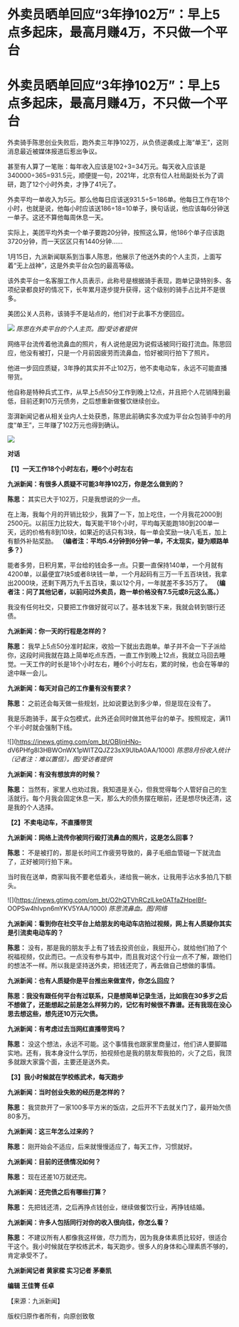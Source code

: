 # 外卖员晒单回应“3年挣102万”：早上5点多起床，最高月赚4万，不只做一个平台

# 外卖员晒单回应“3年挣102万”：早上5点多起床，最高月赚4万，不只做一个平台

外卖骑手陈思创业失败后，跑外卖三年挣102万，从负债逆袭成上海“单王”，这则消息最近被媒体报道后惹出争议。

甚至有人算了一笔账：每年收入应该是102÷3=34万元。每天收入应该是340000÷365=931.5元，顺便提一句，2021年，北京有位人社局副处长为了调研，跑了12个小时外卖，才挣了41元了。

外卖平均一单收入为5元。那么他每日应该送931.5÷5=186单。他每日工作在18个小时，也就是说，他每小时应该送186÷18=10单子，换句话说，他应该每6分钟送一单子。这还不算他每周休息一天。

实际上，美团平均外卖一个单子要跑20分钟，按照这么算，他186个单子应该跑3720分钟，而一天区区只有1440分钟……

1月15日，九派新闻联系到当事人陈思，他展示了他送外卖的个人主页，上面写着“无上战神”，这是外卖平台众包的最高等级。

该外卖平台一名客服工作人员表示，此称号是根据骑手表现，跑单记录特别多、各项纪录都良好的情况下，长年累月逐步提升获得，这个级别的骑手占比并不是很多。

美团公关人员称，该骑手不是站点的，他们对于此事不方便回应。

![](https://inews.gtimg.com/om_bt/O2InZ9bDKKW9v9zkBL1uMAgNd_mUhko6i3-1BN_GS60g4AA/1000)
_陈思在外卖平台的个人主页。图/受访者提供_

网络平台流传着他流鼻血的照片，有人说他是因为说假话被同行殴打流血。陈思回应，他没有被打，只是一个月前因疲劳而流鼻血，恰好被同行拍下了照片。

他进一步回应质疑，3年挣的其实并不止102万，他不卖电动车，永远不可能直播带货。

他自称是特种兵式工作，从早上5点50分工作到晚上12点，并且把个人花销降到最低，目前还剩10万元债务，之后想重新做餐饮继续创业。

澎湃新闻记者从相关业内人士处获悉，陈思此前确实多次成为平台众包骑手中的月度“单王”，三年赚了102万元也得到确认。

![](https://inews.gtimg.com/om_bt/OTVJyzg0sAzvOoywILymqgaScpbP8tXF2WgAwoLsioTZAAA/1000)

**对话**

**【1】一天工作18个小时左右，睡6个小时左右**

**九派新闻：有很多人质疑不可能3年挣102万，你是怎么做到的？**

**陈思：** 其实已大于102万，只是我想说的少一点。

在上海，我每个月的开销比较少，我算了一下，加上吃住，一个月我花2000到2500元。以前压力比较大，每天能干18个小时，平均每天能跑180到200单一天，远的价格有8到10块，如果近的话只有3块，每一单会奖励一块八毛五，加上有额外补贴奖励。
**（编者注：平均5.4分钟到6分钟一单，不太现实，疑为顺路单多？）**

能者多劳，日积月累，平台给的钱会多一点。只要一直保持140单，一个月就有4200单，以最便宜7块5或者8块钱一单，一个月起码有三万一千五百块钱，我拿出2000块，还剩下两万九千五百块，乘以12个月，一年就差不多35万了。
**（编者注：问了其他记者，以前问过外卖员，跑一单价格没有7.5元或8元这么高。）**

我没有任何社交，只要把工作做好就可以了。基本钱发下来，我就会转到银行还债。

**九派新闻：你一天的行程是怎样的？**

**陈思：**
我早上5点50分准时起床，收拾一下就出去跑单。单子并不会一下子派给你，这段时间我就在路上简单吃点东西，一直工作到晚上12点，我就立马回去睡觉。一天工作的时长是18个小时左右，睡6个小时左右，累的时候，也会在等单的途中眯一会儿。

**九派新闻：每天对自己的工作量有没有要求？**

**陈思：** 之前还会每天做一些规划，比如说要达到多少单，但是现在没有了。

我是乐跑骑手，属于众包模式，此外还会同时做其他平台的单子。按照规定，满11个半小时就会强制下线。

![](https://inews.gtimg.com/om_bt/OBIjnHNo-
dV6PHfg8l3HBWOnWX1pWITZQJZ23sX9UlbA0AA/1000) _陈思8月份收入统计（记者注：难以置信）。图/受访者提供_

**九派新闻：有没有想放弃的时候？**

**陈思：**
当然有，家里人也劝过我，我知道是关心，但我觉得每个人管好自己的生活就行。每个月我会固定休息一天，那么大的债务摆在眼前，还是想尽快还清，这是我的个人选择。

**【2】不卖电动车，不直播带货**

**九派新闻：网络上流传你被同行殴打流鼻血的照片，这是怎么回事？**

**陈思：** 不是被打的，那是长时间工作疲劳导致的，鼻子毛细血管碰一下就流血了，正好被同行拍下来。

当时我在送单，商家叫我不要老低着头，递给我一碗水，让我用手沾水多拍几下额头。

![](https://inews.gtimg.com/om_bt/O2hQTVhRCzlLke0ATfaZHpeIBf-
OOPSw4hIvpn6mYKV5YAA/1000) _陈思流鼻血。图/网络_

**九派新闻：看到你在社交平台上给朋友的电动车店拍过视频，网上有人质疑你其实是引流卖电动车的？**

**陈思：**
没有，那是我的朋友手上有了钱去投资创业，我挺开心，就给他们拍了个祝福视频，仅此而已。一点没有参与其中，而且我对这个行业一点不了解，跟他们的想法不一样。所以我是坚持送外卖，把钱还完了，再去做自己想做的事情。

**九派新闻：也有人质疑你是平台推出来做宣传，你怎么回应？**

**陈思：我没有跟任何平台有过联系，只是想简单记录生活，比如我在30多岁之后不想做了，还能想起之前是怎么样努力的，记忆有时候很不靠谱。还有我现在没心思去想这些，想先还10万元欠债。**

**九派新闻：有考虑过去当网红直播带货吗？**

**陈思：**
没这个想法，永远不可能。这个事情我也跟家里商量过，他们讲人要脚踏实地。还有，我本身没什么学历，拍视频也是我的朋友帮我拍的，火了之后，我顶多就跟大家露个面，主要还是送外卖。

**【3】我小时候就在学校练武术，每天跑步**

**九派新闻：当时创业失败的经历是怎样的？**

**陈思：** 我贷款开了一家100多平方米的饭店，之后开不下去就关门了，最开始欠债80多万。

**九派新闻：这三年怎么过来的？**

**陈思：** 刚开始会不适应，后来就慢慢适应了，每天工作，习惯就好。

**九派新闻：目前的还债情况如何？**

**陈思：** 现在还差10万就还完。

**九派新闻：还完债之后有哪些打算？**

**陈思：** 先把钱还清，之后再挣点钱创业，继续做餐饮行业，再挣钱结婚。

**九派新闻：许多人包括同行对你的收入很向往，你怎么看？**

**陈思：**
不建议所有人都像我这样做，尽力而为，因为我身体素质比较好，很适合干这个。我小时候就在学校练武术，每天跑步。很多人的身体和心理素质不够的，肯定承受不了。

**九派新闻记者 黄家樑 实习记者 茅秦凯**

**编辑 王佳箐 任卓**

【来源：九派新闻】

版权归原作者所有，向原创致敬

